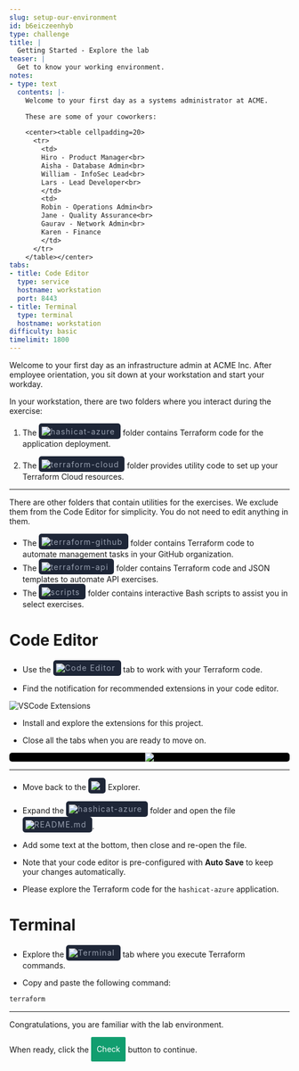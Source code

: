 ```yaml
---
slug: setup-our-environment
id: b6eiczeenhyb
type: challenge
title: |
  Getting Started - Explore the lab
teaser: |
  Get to know your working environment.
notes:
- type: text
  contents: |-
    Welcome to your first day as a systems administrator at ACME.

    These are some of your coworkers:

    <center><table cellpadding=20>
      <tr>
        <td>
        Hiro - Product Manager<br>
        Aisha - Database Admin<br>
        William - InfoSec Lead<br>
        Lars - Lead Developer<br>
        </td>
        <td>
        Robin - Operations Admin<br>
        Jane - Quality Assurance<br>
        Gaurav - Network Admin<br>
        Karen - Finance
        </td>
      </tr>
    </table></center>
tabs:
- title: Code Editor
  type: service
  hostname: workstation
  port: 8443
- title: Terminal
  type: terminal
  hostname: workstation
difficulty: basic
timelimit: 1800
---
```

<style>
  v {
    display: inline-flex;
    color: white;
    background-color: rgb(17, 158, 111);
    align-items: center;
    justify-content: center;
    font-size: 14px;
    padding: 10px;
    border-radius: 2px;
    height: 24px;
  }
  t {
    display: inline-flex;
    border-radius: 5px;
    background-color: rgba(30,38,55,1);
    color: rgba(151,159,175,1);
    padding: 2px 10px 2px 5px;
    font-size: 14px;
    letter-spacing: 1.2px;
    align-items: center;
    justify-content: center;
    height: 24px;
  }
  t > a img {
    display: inline-block;
    max-height: 24px;
  }
  c {
    display: flex;
    justify-content: center;
    border-radius: 5px;
    background-color: black;
  }
  c > img {
    max-width: 200px;
    max-height: 200px;
  }
</style>
Welcome to your first day as an infrastructure admin at ACME Inc. After employee orientation, you sit down at your workstation and start your workday.

In your workstation, there are two folders where you interact during the exercise:

1. The <t><img src="../assets/folder.png"/>hashicat-azure</t> folder contains Terraform code for the application deployment.

2. The <t><img src="../assets/folder.png"/>terraform-cloud</t> folder provides utility code to set up your Terraform Cloud resources.

---
There are other folders that contain utilities for the exercises. We exclude them from the Code Editor for simplicity. You do not need to edit anything in them.

- The <t><img src="../assets/folder.png"/>terraform-github</t> folder contains Terraform code to automate management tasks in your GitHub organization.
- The <t><img src="../assets/folder.png"/>terraform-api</t> folder contains Terraform code and JSON templates to automate API exercises.
- The <t><img src="../assets/folder.png"/>scripts</t> folder contains interactive Bash scripts to assist you in select exercises.

Code Editor
===

- Use the <t><img src="../assets/web.png"/>Code Editor</t> tab to work with your Terraform code.

- Find the notification for recommended extensions in your code editor.

![VSCode Extensions](../assets/vscode-extensions.png)

- Install and explore the extensions for this project.

- Close all the tabs when you are ready to move on.

<c><img src="../assets/close_vs_code_tabs.gif"/></c>

---

- Move back to the <t><img src="../assets/vsc-explorer-icon.png"/></t> Explorer.

- Expand the <t><img src="../assets/folder.png"/>hashicat-azure</t> folder and open the file <t><img src="../assets/readme.png"/>README.md</t>.

- Add some text at the bottom, then close and re-open the file.

- Note that your code editor is pre-configured with **Auto Save** to keep your changes automatically.

- Please explore the Terraform code for the `hashicat-azure` application.

Terminal
===

- Explore the <t><img src="../assets/shell.png"/>Terminal</t> tab where you execute Terraform commands.

- Copy and paste the following command:

```bash
terraform


```

---

Congratulations, you are familiar with the lab environment.

When ready, click the <v>Check</v> button to continue.